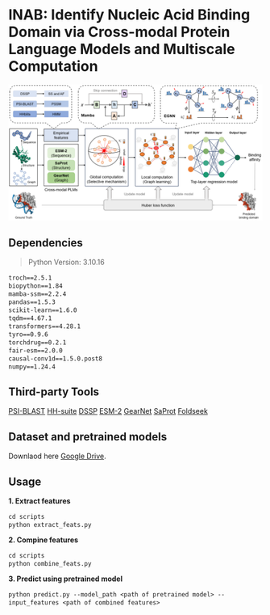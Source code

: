 # INAB: Identify Nucleic Acid Binding Domain via Cross-modal Protein Language Models and Multiscale Computation
![Pipeline](./images/pipeline.png)
## Dependencies
> Python Version: 3.10.16
```
troch==2.5.1
biopython==1.84
mamba-ssm==2.2.4
pandas==1.5.3
scikit-learn==1.6.0
tqdm==4.67.1
transformers==4.28.1
tyro==0.9.6
torchdrug==0.2.1
fair-esm==2.0.0
causal-conv1d==1.5.0.post8
numpy==1.24.4
```

## Third-party Tools

[PSI-BLAST](https://ftp.ncbi.nlm.nih.gov/blast/executables/blast+/LATEST/)
[HH-suite](https://github.com/soedinglab/hh-suite)
[DSSP](https://swift.cmbi.umcn.nl/gv/dssp/DSSP_5.html)
[ESM-2](https://github.com/facebookresearch/esmn)
[GearNet](https://github.com/DeepGraphLearning/GearNet)
[SaProt](https://github.com/westlake-repl/SaProt)
[Foldseek](https://github.com/steineggerlab/foldseek)

## Dataset and pretrained models

Downlaod here [Google Drive](https://drive.google.com/drive/folders/1KLv127DwIMTm308UcSMp-UsKhIjPhhyH?usp=sharing).

## Usage
**1. Extract features**
```
cd scripts
python extract_feats.py
```
**2. Compine features**
```
cd scripts
python combine_feats.py
```
**3. Predict using pretrained model**
```
python predict.py --model_path <path of pretrained model> --input_features <path of combined features>
```
